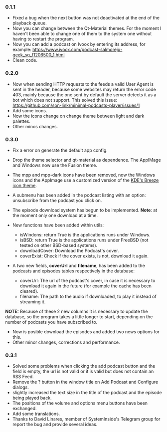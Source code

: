### 0.1.1

* Fixed a bug when the next button was not deactivated at the end of the playback queue.
* Now you can change between the Qt-Material themes. For the moment I haven't been able to change one of them to the system one without having to restart the program.
* Now you can add a podcast on Ivoox by entering its address, for example: https://www.ivoox.com/podcast-salmorejo-geek_sq_f1206500_1.html
* Clean code.

### 0.2.0

* Now when sending HTTP requests to the feeds a valid User Agent is sent in the header, because some websites may return the error code 403, mainly because the one sent by default the server detects it as a bot which does not support. This solved this issue: https://github.com/son-link/minimal-podcasts-player/issues/1
* Add some icons.
* Now the icons change on change theme between light and dark palettes.
* Other minos changes.

### 0.3.0

* Fix a error on generate the default app config.
* Drop the theme selector and qt-material as dependence. The AppIMage and Windows now use the Fusion theme.
* The mpp and mpp-dark icons have been removed, now the Windows icons and the AppImage use a customized version of the [KDE's Breeze icon theme](https://github.com/KDE/breeze-icons).
* A submenu has been added in the podcast listing with an option: unsubscribe from the podcast you click on.
* The episode download system has begun to be implemented. **Note**: at the moment only one download at a time.
* New functions have been added within utils:
	* isWindons: return True is the applications runs under Windows.
	* isBSD: return True is the applications runs under FreeBSD (not tested on other BSD-based systems).
	* downloadCover: Download the Podcast's cover.
	* coverExist: Check if the cover exists, is not, download it again.

* A two new fields, **coverUrl** and **filename**, has been added to the podcasts and episodes tables respectively in the database:
  * coverUrl: The url of the podcast's cover, in case it is necessary to download it again in the future (for example the cache has been cleared).
  * filename: The path to the audio if downloaded, to play it instead of streaming it.

**NOTE:** Because of these 2 new columns it is necessary to update the database, so the program takes a little longer to start, depending on the number of podcasts you have subscribed to.

* Now is posible download the episodes and added two news options for this.
* Other minor changes, corrections and performance.

### 0.3.1

* Solved some problems when clicking the add podcast button and the field is empty, the url is not valid or it is valid but does not contain an RSS Feed.
* Remove the ? button in the window title on Add Podcast and Configure dialogs.
* slightly increased the text size in the title of the podcast and the episode being played back.
* The positions of the volume and options menu buttons have been exchanged.
* Add some translations.
* Thanks to David Linares, member of SystemInside's Telegram group for report the bug and provide several ideas.
